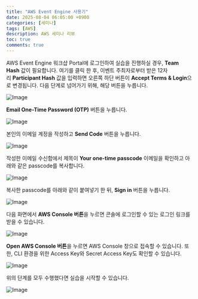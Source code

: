 ```yaml
---
title: "AWS Event Engine 사용기"
date: 2025-08-04 06:05:00 +0900
categories: [세미나]
tags: [AWS]
description: AWS 세미나 리뷰
toc: true
comments: true
---
```


AWS Event Engine 워크샵 Portal에 로그인하여 실습을 진행하실 경우, **Team Hash** 값이 필요합니다. 여기를 클릭 한 후, 이벤트 주최자로부터 받은 12자리 **Participant Hash** 값을 입력하면 오른쪽 하단 버튼이 **Accept Terms & Login**으로 변경됩니다. 다음 단계로 넘어가기 위해, 해당 버튼을 누릅니다.

![Image](https://static.us-east-1.prod.workshops.aws/public/c63c1c87-bab3-4c57-8c69-af5581bfbb8a/static/images/eventengine/event-engine-01.png)

**Email One-Time Password (OTP)** 버튼을 누릅니다.

![Image](https://static.us-east-1.prod.workshops.aws/public/c63c1c87-bab3-4c57-8c69-af5581bfbb8a/static/images/eventengine/event-engine-02.png)

본인의 이메일 계정을 작성하고 **Send Code** 버튼을 누릅니다.

![Image](https://static.us-east-1.prod.workshops.aws/public/c63c1c87-bab3-4c57-8c69-af5581bfbb8a/static/images/eventengine/event-engine-03.png)

작성한 이메일 수신함에서 제목이 **Your one-time passcode** 이메일을 확인하고 아래와 같은 passcode를 복사합니다.

![Image](https://static.us-east-1.prod.workshops.aws/public/c63c1c87-bab3-4c57-8c69-af5581bfbb8a/static/images/eventengine/event-engine-04.png)

복사한 passcode를 아래와 같이 붙여넣기 한 뒤, **Sign in** 버튼을 누릅니다.

![Image](https://static.us-east-1.prod.workshops.aws/public/c63c1c87-bab3-4c57-8c69-af5581bfbb8a/static/images/eventengine/event-engine-05.png)

다음 화면에서 **AWS Console 버튼**을 누르면 콘솔에 로그인할 수 있는 로그인 링크를 받을 수 있습니다.

![Image](https://static.us-east-1.prod.workshops.aws/public/c63c1c87-bab3-4c57-8c69-af5581bfbb8a/static/images/eventengine/event-engine-06.png)

**Open AWS Console 버튼**을 누르면 AWS Console 창으로 접속할 수 있습니다. 또한, CLI 환경을 위한 Access Key와 Secret Access Key도 확인할 수 있습니다.

![Image](https://static.us-east-1.prod.workshops.aws/public/c63c1c87-bab3-4c57-8c69-af5581bfbb8a/static/images/eventengine/event-engine-07.png)

위의 단계를 모두 수행했다면 실습을 시작할 수 있습니다.

![Image](https://prod-files-secure.s3.us-west-2.amazonaws.com/e6db513d-ec54-40ff-aa74-2487b0bcfe15/f9e7a059-46e2-4def-9ad9-f5c46e3d7f2c/Untitled.png?X-Amz-Algorithm=AWS4-HMAC-SHA256&X-Amz-Content-Sha256=UNSIGNED-PAYLOAD&X-Amz-Credential=ASIAZI2LB466VIOMFHSR%2F20250805%2Fus-west-2%2Fs3%2Faws4_request&X-Amz-Date=20250805T061124Z&X-Amz-Expires=3600&X-Amz-Security-Token=IQoJb3JpZ2luX2VjEB4aCXVzLXdlc3QtMiJIMEYCIQC4BD7Xw46y2RcOQfJsPiee34eU%2F%2FNtiLLEA4GiLPZkOwIhAJeSJgHw5U17CXwlyAS2BlnkbuY8WNgPoZgzrUBL5VdnKv8DCFcQABoMNjM3NDIzMTgzODA1IgwJdPQHq41ibE8qs0Qq3AMC%2FinN%2FthiKcBZPuJaCeCNMslimJtiRdADJRrGgvADwdoGircUD8Z5mulBN%2BQjE7Y2tGsiUWgezNd2RLsA6L6YsN7940rY0wMRTF%2Bsc7ckllCkhT54FrvW6p8r8OUh2RLebmFWVQvJxmN1QPVWHmN6JKjHH1RS6jcbZWYR%2FqAORRAbzHeR9L54H6qThZgCnCaPRC4C32iY77OxhVZjrsildnfekWWNHE%2FEDS%2FgKwGs3CwKbdbEf8II82fCoYNQmnZOkFn1yDBCBME7NDHCwjzZGTNAkXJtDpskeT7aPe1H%2FgF2mUnkt26j885KDurAxjvS3Zb2qIjmOm2NWW77iT3eDkrHvRkBnKU9DPx5ZPnfgQyLrM2XXnl%2Fatppo4ecGZZevMLkQrGJejFWy35Mw%2B8bnzmosuuxDhKZWXYSUGC%2FpIityuR%2B8NujyjD0SS%2BQzK3hSbMYwiGnx6eiHc%2Fgk6WortPZ%2FRTBjI2ebNV%2BARW4iGzs1yJpj4naT1HAzkbx6qGcdrl16wUClu%2FZCUN5oL5XKTZsyerLFN7C%2B0L3BSGTXksmi0oF9nF9cdaTPm7UlP09fzovyc3opr3YvBGoDxcWeMfrvzZJ2O8A6%2Bh%2FKN2Kcui8CEl%2B6onWYVw4BzCptMbEBjqkAZopbNO4MKiEchlQ9%2BjeF215C1iOcC8E1rpp5ydL8JWLQeJGVNFJdlgHTwp5M4Lm%2B%2BXdhuMeCBKyKwRgfggQWNczQVCsxZYDnfmcH7wOog%2FHqeIOcnEk4%2BHaSf8hN%2BJmGob1Dq5unJhxaqb1SxPz1iDkKYqlRjEhQCioZXSURSl%2FIZuQIeP8mMCLw8aNzCFpnzQODRXbUymHtXIcPKPWRF2U8Ezw&X-Amz-Signature=e34f0c616311a8e4ffe114ce0b1c35b2037a085d77f922ab6531562161886c06&X-Amz-SignedHeaders=host&x-amz-checksum-mode=ENABLED&x-id=GetObject)


